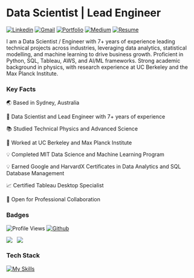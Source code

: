 # Data Scientist | Lead Engineer

[![Linkedin](https://img.shields.io/badge/-LinkedIn-0A66C2?style=flat&logo=Linkedin&logoColor=white&link=https://www.linkedin.com/in/thomas-moesl)](https://www.linkedin.com/in/thomas-moesl)
[![Gmail](https://img.shields.io/badge/-Gmail-EA4335?style=flat&logo=Gmail&logoColor=white)](mailto:thomas.moesl@gmail.com)
[![Portfolio](https://img.shields.io/badge/-Portfolio-FF5722?style=flat&logo=Google-Chrome&logoColor=white&link=https://www.datascienceportfol.io/thomasmoesl)](https://www.datascienceportfol.io/thomasmoesl)
[![Medium](https://img.shields.io/badge/-Medium-white?style=flat&logo=Medium&logoColor=black&link=https://medium.com/@thomas.moesl)](https://medium.com/@thomas.moesl)
[![Resume](https://img.shields.io/badge/-Resume-34A853?style=flat&logo=Google-Drive&logoColor=white)](https://drive.google.com/file/d/1CaRyEPJJWeohfIQ0dXRITWLWTDhf8ieJ/view?usp=drive_link)

I am a Data Scientist / Engineer with 7+ years of experience leading technical projects across industries, leveraging data analytics, statistical modelling, and machine learning to drive business growth. Proficient in Python, SQL, Tableau, AWS, and AI/ML frameworks. Strong academic background in physics, with research experience at UC Berkeley and the Max Planck Institute.


### Key Facts
🌏 Based in Sydney, Australia

🚀 Data Scientist and Lead Engineer with 7+ years of experience

📚 Studied Technical Physics and Advanced Science

🧠 Worked at UC Berkeley and Max Planck Institute

💡 Completed MIT Data Science and Machine Learning Program

💡 Earned Google and HarvardX Certificates in Data Analytics and SQL Database Management

📈 Certified Tableau Desktop Specialist

🤝 Open for Professional Collaboration


### Badges
<!-- [![Hits](https://hits.seeyoufarm.com/api/count/incr/badge.svg?url=https%3A%2F%2Fgithub.com%2Ftmoesl%2Ftmoesl&count_bg=%23151515&title_bg=%23555555&icon=github.svg&icon_color=%2379FF97&title=Profile+Views&edge_flat=false)](https://hits.seeyoufarm.com) --> 
![Profile Views](https://komarev.com/ghpvc/?username=tmoesl&color=41A65A&label=Profile+Views&base=990&abbreviated=True)
[![Github](https://img.shields.io/github/followers/tmoesl?label=Follow&style=social)](https://github.com/tmoesl)

<p align="left">
  <img align="top" src="https://github-readme-stats-tmoesls-projects.vercel.app/api?username=tmoesl&show_icons=true&theme=dark&rank_icon=github" /> &nbsp;
  <img align="top" src="https://github-readme-stats-tmoesls-projects.vercel.app/api/top-langs/?username=tmoesl&size_weight=0.5&count_weight=0.5&layout=compact&langs_count=8&theme=dark" />
</p>


### Tech Stack
[![My Skills](https://skillicons.dev/icons?i=python,mysql,postgres,matlab,r,aws,docker,fastapi,sklearn,git,github,vscode,sublime&theme=light)](https://skillicons.dev)
